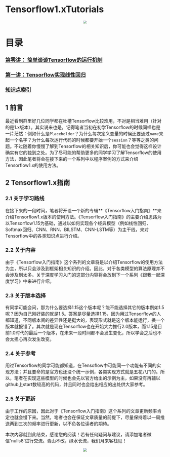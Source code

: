 # Tensorflow1.xTutorials
<center>
    <img src="https://moonhotel.oss-cn-shanghai.aliyuncs.com/images/0185.png" style="zoom:57%;" />
</center>

# 目录

### [第零讲： 简单谈谈Tensorflow的运行机制](01_LinearRgression/01_AboutTensorflow.md)

### [第一讲：Tensorflow实现线性回归](01_LinearRgression/02_LinearRegression.md)



### [知识点索引](KnowledgeIndex.md)

## 1 前言

最近看到群里好几位同学都在吐槽Tensorflow比较难用，不对是相当难用（针对的是1.x版本）。其实说来也是，记得笔者当初在初学Tensorflow的时候同样也是一片茫然：例如什么是`Placeholder`？为什么每次定义变量的时候还要通过`name`来起一个名字？为什么每次运行代码的时候都要开始一个`session`？等等之类的问题。不过随着你慢慢了解到Tensorflow的相关知识后，你可能也会觉得这样设计确实有它的独到之处。为了尽可能的帮助更多的同学学习了解Tensorflow的使用方法，因此笔者将会在接下来的一个系列中以程序案例的方式来介绍Tensorflow1.x的使用方法。

## 2 Tensorflow1.x指南

### 2.1 关于学习路线

在接下来的一段时间，笔者将开设一个新的专辑**《Tensorflow入门指南》**来介绍Tensorflow1.x版本的使用方法。《Tensorflow入门指南》的主要介绍思路为以Tensorflow1.15为基础，通过以如何实现各个经典模型（例如线性回归、Softmax回归、CNN、RNN、BILSTM、CNN-LSTM等）为主干线，来对Tensorflow中的各类知识点进行介绍。

### 2.2 关于内容

由于《Tensorflow入门指南》这个系列的文章将是以介绍Tensorflow的使用方法为主，所以只会涉及到框架相关知识的介绍。因此，对于各类模型的算法原理并不会涉及到太多。关于深度学习入门的这部分内容将会放到下一个系列《跟我一起深度学习》中来进行介绍。

### 2.3 关于版本选择

有同学可能会问，那为什么要选择1.15这个版本呢？能不能选择其它的版本例如1.5呢？因为自己刚好装的就是1.5。答案是尽量选择1.15，因为用过Tensorflow的人都知道，不同版本间的差异性还是挺大的，表现形式就是这个版本能运行，换一个版本就报错了。其次就是现在Tensorflow也在开始大力推行2.0版本，而1.15是目前1.0时代的最后一个版本，在未来一段时间都不会发生变化，所以学会之后也不会太担心再次发生改变。

### 2.4 关于参考

用过Tensorflow的同学可能都知道，在Tensoflow中可能同一个功能有不同的实现方法；并且要命的是官方也还没个统一示例，各类实现方式就是五花八门的。所以，笔者在实现这些模型的时候也会先以官方给出的示例为主，如果没有再辅以github上start数较高的代码，并且同时也会给出相应的出处供大家参考。

### 2.5 关于更新

由于工作的原因，因此对于《Tensorflow入门指南》这个系列的文章更新频率肯定也就会慢下来。当然，笔者也会在保证文章质量的前提下，尽量保持着以一周推送两到三次的频率进行更新，以不负各位读者的期待。

本次内容就到此结束，感谢您的阅读！若有任何疑问与建议，请添加笔者微信'nulls8'进行交流。青山不改，绿水长流，我们月来客栈见！

<center>
    <img src="https://moonhotel.oss-cn-shanghai.aliyuncs.com/images/000000.png" style="zoom:70%;" />
</center>





